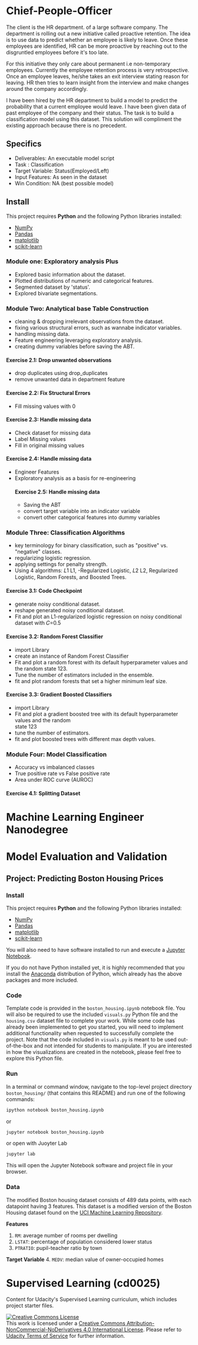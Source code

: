 # Chief-People-Officer

The client is the HR department. of a large software company. The department is rolling out a new initiative called proactive retention. The idea is to use data to predict whether an employee is likely to leave. Once these employees are identified, HR can be more proactive by reaching out to the disgruntled employees before it's too late. 

For this initiative they only care about permanent i.e non-temporary employees. Currently the employee retention process is very retrospective. Once an employee leaves, he/she takes an exit interview stating reason for leaving. HR then tries to learn insight from the interview and make changes around the company accordingly.   

I have been hired by the HR department to build a model to predict the probability that a current employee would leave. I have been given data of past employee of the company and their status. The task is to build a classification model using this dataset. This solution will compliment the existing approach because there is no precedent. 

## Specifics
- Deliverables: An executable model script
- Task : Classification
- Target Variable: Status(Employed/Left)
- Input Features: As seen in the dataset
- Win Condition: NA (best possible model)


## Install

This project requires **Python** and the following Python libraries installed:

- [NumPy](http://www.numpy.org/)
- [Pandas](http://pandas.pydata.org/)
- [matplotlib](http://matplotlib.org/)
- [scikit-learn](http://scikit-learn.org/stable/)

### Module one: Exploratory analysis Plus
- Explored basic information about the dataset.
- Plotted distributions of numeric and categorical features.
- Segmented dataset by 'status'.
- Explored bivariate segmentations.


### Module Two: Analytical base Table Construction
- cleaning & dropping irrelevant observations from the dataset.
- fixing various structural errors, such as wannabe indicator variables.
- handling missing data.
- Feature engineering leveraging exploratory analysis.
- creating dummy variables before saving the ABT.
 #### Exercise 2.1: Drop unwanted observations
 - drop duplicates using drop_duplicates
 - remove unwanted data in department feature

 #### Exercise 2.2: Fix Structural Errors
- Fill missing values with 0
 #### Exercise 2.3: Handle missing data
 - Check dataset for missing data
 - Label Missing values
 - Fill in original missing values

  #### Exercise 2.4: Handle missing data
 - Engineer Features
 - Exploratory analysis as a basis for re-engineering
   #### Exercise 2.5: Handle missing data
   - Saving the ABT
   - convert target variable into an indicator variable
   - convert other categorical features into dummy variables


### Module Three: Classification Algorithms

- key terminology for binary classification, such as "positive" vs. "negative" classes.
- regularizing logistic regression.
- applying settings for penalty strength.
- Using 4 algorithms:  𝐿1 L1, -Regularized Logistic,  𝐿2 L2, Regularized Logistic, Random Forests, and Boosted Trees.
#### Exercise 3.1: Code Checkpoint
- generate noisy conditional dataset.
- reshape generated noisy conditional dataset.
- Fit and plot an L1-regularized logistic regression on
  noisy conditional dataset with  𝐶=0.5

#### Exercise 3.2: Random Forest Classifier
- import Library
- create an instance of Random Forest Classifier
- Fit and plot a random forest with its default hyperparameter values and the random state 123.
- Tune the number of estimators included in the ensemble.
- fit and plot random forests that set a higher minimum leaf size. 

#### Exercise 3.3: Gradient Boosted Classifiers

- import Library
- Fit and plot a gradient boosted tree with its default hyperparameter values and the random     
  state 123
- tune the number of estimators.
- fit and plot boosted trees with different max depth values.


### Module Four: Model Classification
- Accuracy vs imbalanced classes
- True positive rate vs False positive rate
- Area under ROC curve (AUROC)

#### Exercise 4.1: Splitting Dataset















# Machine Learning Engineer Nanodegree
# Model Evaluation and Validation
## Project: Predicting Boston Housing Prices

### Install

This project requires **Python** and the following Python libraries installed:

- [NumPy](http://www.numpy.org/)
- [Pandas](http://pandas.pydata.org/)
- [matplotlib](http://matplotlib.org/)
- [scikit-learn](http://scikit-learn.org/stable/)

You will also need to have software installed to run and execute a [Jupyter Notebook](http://jupyter.org/install.html).

If you do not have Python installed yet, it is highly recommended that you install the [Anaconda](https://www.anaconda.com/download/) distribution of Python, which already has the above packages and more included. 

### Code

Template code is provided in the `boston_housing.ipynb` notebook file. You will also be required to use the included `visuals.py` Python file and the `housing.csv` dataset file to complete your work. While some code has already been implemented to get you started, you will need to implement additional functionality when requested to successfully complete the project. Note that the code included in `visuals.py` is meant to be used out-of-the-box and not intended for students to manipulate. If you are interested in how the visualizations are created in the notebook, please feel free to explore this Python file.

### Run

In a terminal or command window, navigate to the top-level project directory `boston_housing/` (that contains this README) and run one of the following commands:

```bash
ipython notebook boston_housing.ipynb
```  
or
```bash
jupyter notebook boston_housing.ipynb
```
or open with Juoyter Lab
```bash
jupyter lab
```

This will open the Jupyter Notebook software and project file in your browser.

### Data

The modified Boston housing dataset consists of 489 data points, with each datapoint having 3 features. This dataset is a modified version of the Boston Housing dataset found on the [UCI Machine Learning Repository](https://archive.ics.uci.edu/ml/machine-learning-databases/housing/).

**Features**
1.  `RM`: average number of rooms per dwelling
2. `LSTAT`: percentage of population considered lower status
3. `PTRATIO`: pupil-teacher ratio by town

**Target Variable**
4. `MEDV`: median value of owner-occupied homes


# Supervised Learning (cd0025)

 Content for Udacity's Supervised Learning curriculum, which includes project starter files.

 <a rel="license" href="http://creativecommons.org/licenses/by-nc-nd/4.0/"><img alt="Creative Commons License" style="border-width:0" src="https://i.creativecommons.org/l/by-nc-nd/4.0/88x31.png" /></a><br />This work is licensed under a <a rel="license" href="http://creativecommons.org/licenses/by-nc-nd/4.0/">Creative Commons Attribution-NonCommercial-NoDerivatives 4.0 International License</a>. Please refer to [Udacity Terms of Service](https://www.udacity.com/legal) for further information.